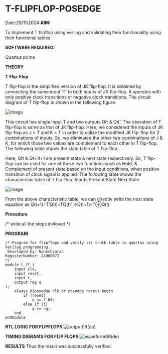 # T-FLIPFLOP-POSEDGE
Date:29/11/2024
**AIM:**

To implement  T flipflop using verilog and validating their functionality using their functional tables

**SOFTWARE REQUIRED:**

Quartus prime

**THEORY**

**T Flip-Flop**

T flip-flop is the simplified version of JK flip-flop. It is obtained by connecting the same input ‘T’ to both inputs of JK flip-flop. It operates with only positive clock transitions or negative clock transitions. The circuit diagram of T flip-flop is shown in the following figure.

![image](https://github.com/naavaneetha/T-FLIPFLOP-POSEDGE/assets/154305477/458a68fe-2d08-4a9d-ac4f-7ae0480ce0bd)

 
This circuit has single input T and two outputs Qtt & Qtt’. The operation of T flip-flop is same as that of JK flip-flop. Here, we considered the inputs of JK flip-flop as J = T and K = T in order to utilize the modified JK flip-flop for 2 combinations of inputs. So, we eliminated the other two combinations of J & K, for which those two values are complement to each other in T flip-flop. The following table shows the state table of T flip-flop.

Here, Qtt & Qt+1t+1 are present state & next state respectively. So, T flip-flop can be used for one of these two functions such as Hold, & Complement of present state based on the input conditions, when positive transition of clock signal is applied. The following table shows the characteristic table of T flip-flop. Inputs Present State Next State

![image](https://github.com/naavaneetha/T-FLIPFLOP-POSEDGE/assets/154305477/cdd7fb32-539f-4b66-bb8d-f305a153c886)

 
From the above characteristic table, we can directly write the next state equation as Q(t+1)=T′Q(t)+TQ(t)′ ⇒Q(t+1)=T⊕Q(t)

**Procedure**

/* write all the steps invloved */

**PROGRAM**
```
/* Program for flipflops and verify its truth table in quartus using Verilog programming.
 Developed by: Naneshvaran
RegisterNumber: 24900972
*/
module t_ff (
    input clk,    
    input reset,  
    input t,      
    output reg q  
);
    always @(posedge clk or posedge reset) begin
        if (reset)
            q <= 1'b0; 
        else if (t)
            q <= ~q; 
    end
endmodule
```
**RTL LOGIC FOR FLIPFLOPS**
![output09(de)](https://github.com/user-attachments/assets/37ec0b4f-45eb-4593-ab51-44ea5a748820)

**TIMING DIGRAMS FOR FLIP FLOPS**
![waveform09(de)](https://github.com/user-attachments/assets/f5d6246b-3473-4d55-9fb0-9abd8a205b4f)

**RESULTS**
Thus the result was successfully verified.

